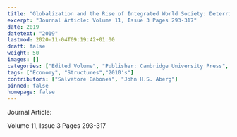 ```yaml
---
title: "Globalization and the Rise of Integrated World Society: Deterritorialization, Strcutural-Power, and the Endogenization of International Society."
excerpt: "Journal Article: Volume 11, Issue 3 Pages 293-317"
date: 2019
datetext: "2019"
lastmod: 2020-11-04T09:19:42+01:00
draft: false
weight: 50
images: []
categories: ["Edited Volume", "Publisher: Cambridge University Press", "Journal: International Theory"]
tags: ["Economy", "Structures","2010's"]
contributors: ["Salvatore Babones", "John H.S. Aberg"]
pinned: false
homepage: false
---
```


Journal Article:

Volume 11, Issue 3 Pages 293-317
